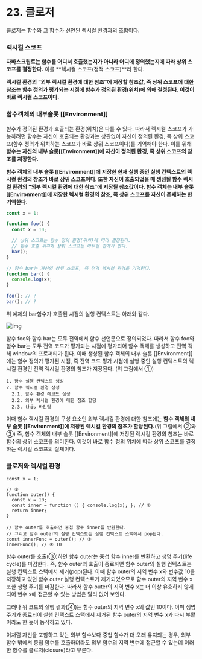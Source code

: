 # 23. 클로저

클로저는 함수와 그 함수가 선언된 렉시컬 환경과의 조합이다.

### 렉시컬 스코프

**자바스크립트는 함수를 어디서 호출했는지가 아니라 어디에 정의했는지에 따라 상위 스코프를 결정한다.** 이를 **렉시컬 스코프(정적 스코프)**라 한다.

**렉시컬 환경의 “외부 렉시컬 환경에 대한 참조”에 저장할 참조값, 즉 상위 스코프에 대한 참조는 함수 정의가 평가되는 시점에 함수가 정의된 환경(위치)에 의해 결정된다. 이것이 바로 렉시컬 스코프이다.**

### 함수객체의 내부슬롯 [[Environment]]

 함수가 정의된 환경과 호출되는 환경(위치)은 다를 수 있다. 따라서 렉시컬 스코프가 가능하려면 함수는 자신이 호출되는 환경과는 상관없이 자신이 정의된 환경, 즉 상위 스코프(함수 정의가 위치하는 스코프가 바로 상위 스코프이다)를 기억해야 한다. 이를 위해 **함수는 자신의 내부 슬롯[[Environment]]에 자신이 정의된 환경, 즉 상위 스코프의 참조를 저장한다.** 

**함수 객체의 내부 슬롯 [[Environment]]에 저장한 현재 실행 중인 실행 컨텍스트의 렉시컬 환경의 참조가 바로 상위 스코프이다. 또한 자신이 호출되었을 때 생성될 함수 렉시컬 환경의 “외부 렉시컬 환경에 대한 참조”에 저장될 참조값이다. 함수 객체는 내부 슬롯 [[Environment]]에 저장한 렉시컬 환경의 참조, 즉 상위 스코프를 자신이 존재하는 한 기억한다.**

```javascript
const x = 1;

function foo() {
  const x = 10;

  // 상위 스코프는 함수 정의 환경(위치)에 따라 결정된다.
  // 함수 호출 위치와 상위 스코프는 아무런 관계가 없다.
  bar();
}

// 함수 bar는 자신의 상위 스코프, 즉 전역 렉시컬 환경을 기억한다.
function bar() {
  console.log(x);
}

foo(); // ?
bar(); // ?
```

위 예제의 bar함수가 호출된 시점의 실행 컨텍스트는 아래와 같다.

 ![img](https://poiemaweb.com/assets/fs-images/23-1.png) 

함수 foo와 함수 bar는 모두 전역에서 함수 선언문으로 정의되었다. 따라서 함수 foo와 함수 bar는 모두 전역 코드가 평가되는 시점에 평가되어 함수 객체를 생성하고 전역 객체 window의 프로퍼티가 된다. 이때 생성된 함수 객체의 내부 슬롯 [[Environment]]에는 함수 정의가 평가된 시점, 즉 전역 코드 평가 시점에 실행 중인 실행 컨텍스트의 렉시컬 환경인 전역 렉시컬 환경의 참조가 저장된다. (위 그림에서 ①)

```
1. 함수 실행 컨텍스트 생성
2. 함수 렉시컬 환경 생성
  2.1. 함수 환경 레코드 생성
  2.2. 외부 렉시컬 환경에 대한 참조 할당
  2.3. this 바인딩
```

이때 함수 렉시컬 환경의 구성 요소인 외부 렉시컬 환경에 대한 참조에는 **함수 객체의 내부 슬롯 [[Environment]]에 저장된 렉시컬 환경의 참조가 할당된다.**(위 그림에서 ②와 ③) 즉, 함수 객체의 내부 슬롯 [[Environment]]에 저장된 렉시컬 환경의 참조는 바로 함수의 상위 스코프를 의미한다. 이것이 바로 함수 정의 위치에 따라 상위 스코프를 결정하는 렉시컬 스코프의 실체이다.

### 클로저와 렉시컬 환경

```
const x = 1;

// ①
function outer() {
  const x = 10;
  const inner = function () { console.log(x); }; // ②
  return inner;
}

// 함수 outer를 호출하면 중첩 함수 inner를 반환한다.
// 그리고 함수 outer의 실행 컨텍스트는 실행 컨텍스트 스택에서 pop된다.
const innerFunc = outer(); // ③
innerFunc(); // ④ 10
```

함수 outer를 호출(③)하면 함수 outer는 중첩 함수 inner를 반환하고 생명 주기(life cycle)를 마감한다. 즉, 함수 outer의 호출이 종료하면 함수 outer의 실행 컨텍스트는 실행 컨텍스트 스택에서 제거(pop)된다. 이때 함수 outer의 지역 변수 x와 변수값 10을 저장하고 있던 함수 outer 실행 컨텍스트가 제거되었으므로 함수 outer의 지역 변수 x 또한 생명 주기를 마감한다. 따라서 함수 outer의 지역 변수 x는 더 이상 유효하지 않게 되어 변수 x에 접근할 수 있는 방법은 달리 없어 보인다.

그러나 위 코드의 실행 결과(④)는 함수 outer의 지역 변수 x의 값인 10이다. 이미 생명 주기가 종료되어 실행 컨텍스트 스택에서 제거된 함수 outer의 지역 변수 x가 다시 부활이라도 한 듯이 동작하고 있다.

이처럼 자신을 포함하고 있는 외부 함수보다 중첩 함수가 더 오래 유지되는 경우, 외부 함수 밖에서 중첩 함수를 호출하더라도 외부 함수의 지역 변수에 접근할 수 있는데 이러한 함수를 클로저(closure)라고 부른다.